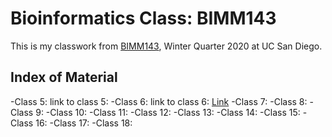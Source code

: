 # Bioinformatics Class: BIMM143

This is my classwork from [BIMM143](https://bioboot.github.io/bimm143_W20/), Winter Quarter 2020 at UC San Diego.

## Index of Material
-Class 5: link to class 5:
-Class 6: link to class 6: [Link](https://github.com/sarahmurfy/bimm143/blob/eb2a3e9c85feee109a31161156041b39465766ca/Class6/Class6.md)
-Class 7:
-Class 8:
-Class 9:
-Class 10:
-Class 11:
-Class 12:
-Class 13:
-Class 14: 
-Class 15:
-Class 16:
-Class 17:
-Class 18:
